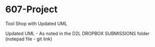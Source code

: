 # 607-Project
Tool Shop with Updated UML

Updated UML - As noted in the D2L DROPBOX SUBMISSIONS folder (notepad file - git link)

